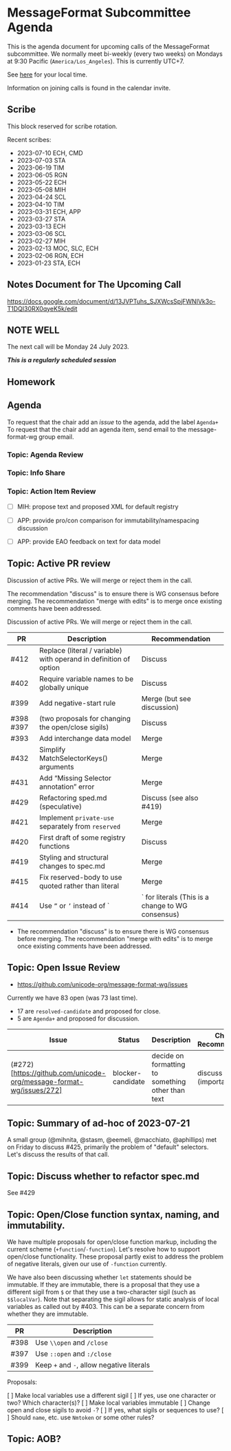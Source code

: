 # MessageFormat Subcommittee Agenda

This is the agenda document for upcoming calls of the MessageFormat subcommittee. We normally meet bi-weekly 
(every two weeks) on Mondays at 9:30 Pacific (`America/Los_Angeles`). This is currently UTC+7. 

See [here](https://www.timeanddate.com/worldclock/converter.html?iso=20230724T163000&p1=224&p2=248&p3=136&p4=179&p5=33&p6=101&p7=268) for your local time.

Information on joining calls is found in the calendar invite.

## Scribe

This block reserved for scribe rotation.

Recent scribes:
* 2023-07-10 ECH, CMD
* 2023-07-03 STA
* 2023-06-19 TIM
* 2023-06-05 RGN
* 2023-05-22 ECH
* 2023-05-08 MIH
* 2023-04-24 SCL
* 2023-04-10 TIM
* 2023-03-31 ECH, APP
* 2023-03-27 STA
* 2023-03-13 ECH
* 2023-03-06 SCL
* 2023-02-27 MIH
* 2023-02-13 MOC, SLC, ECH
* 2023-02-06 RGN, ECH
* 2023-01-23 STA, ECH

## Notes Document for The Upcoming Call

https://docs.google.com/document/d/13JVPTuhs_SJXWcsSpjFWNIVk3o-T1DQI30RX0qyeK5k/edit

## NOTE WELL

The next call will be Monday 24 July 2023. 

***This is a regularly scheduled session***

## Homework


## Agenda

To request that the chair add an _issue_ to the agenda, add the label `Agenda+`
To request that the chair add an agenda item, send email to the message-format-wg group email.


### Topic: Agenda Review


### Topic: Info Share


### Topic: Action Item Review

* [ ] MIH: propose text and proposed XML for default registry
* [ ] APP: provide pro/con comparison for immutability/namespacing discussion
* [ ] APP: provide EAO feedback on text for data model


## Topic: Active PR review

Discussion of active PRs. We will merge or reject them in the call.

The recommendation "discuss" is to ensure there is WG consensus before merging. The recommendation "merge with edits" is to merge once existing comments have been addressed.

Discussion of active PRs. We will merge or reject them in the call.

| PR   | Description | Recommendation |
|------|-------------|----------------|
| #412 | Replace (literal / variable) with operand in definition of option | Discuss |
| #402 | Require variable names to be globally unique | Discuss |
| #399 | Add negative-start rule | Merge (but see discussion) |
| #398 #397 | (two proposals for changing the open/close sigils) | Discuss |
| #393 | Add interchange data model | Merge |
| #432 | Simplify MatchSelectorKeys() arguments | Merge |
| #431 | Add “Missing Selector annotation” error | Merge |
| #429 | Refactoring sped.md (speculative) | Discuss (see also #419) |
| #421 | Implement `private-use` separately from `reserved` | Merge |
| #420 | First draft of some registry functions | Discuss |
| #419 | Styling and structural changes to spec.md | Merge |
| #415 | Fix reserved-body to use quoted rather than literal | Merge |
| #414 | Use `”` or `’` instead of `|` for literals (This is a change to WG consensus) | Discuss |

* The recommendation "discuss" is to ensure there is WG consensus before merging. The recommendation "merge with edits" is to merge once existing comments have been addressed.

## Topic: Open Issue Review

* https://github.com/unicode-org/message-format-wg/issues

Currently we have 83 open (was 73 last time).
* 17 are `resolved-candidate` and proposed for close.
* 5 are `Agenda+` and proposed for discussion.


| Issue | Status | Description | Chair's Recommendation |
|-------|--------|-------------|----------------|
| (#272)[https://github.com/unicode-org/message-format-wg/issues/272] | blocker-candidate | decide on formatting to something other than text | discuss (important!) |

## Topic: Summary of ad-hoc of 2023-07-21

A small group (@mihnita, @stasm, @eemeli, @macchiato, @aphillips) met on Friday to discuss #425, primarily the problem of "default" selectors. Let's discuss the results of that call.

## Topic: Discuss whether to refactor spec.md

See #429

## Topic: Open/Close function syntax, naming, and immutability.

We have multiple proposals for open/close function markup, including the current scheme (`+function`/`-function`). Let's resolve how to support open/close functionality. These proposal partly exist to address the problem of negative literals, given our use of `-function` currently. 

We have also been discussing whether `let` statements should be immutable. If they are immutable, there is a proposal that they use a different sigil from `$` or that they use a two-character sigil (such as `$$localVar`). Note that separating the sigil allows for static analysis of local variables as called out by #403. This can be a separate concern from whether they are immutable.

| PR   | Description |
|------|-------------|
| #398 | Use `\\open` and `/close` |
| #397 | Use `::open` and `:/close` |
| #399 | Keep `+` and `-`, allow negative literals |

Proposals:

[ ] Make local variables use a different sigil
    [ ] If yes, use one character or two? Which character(s)?
[ ] Make local variables immutable
[ ] Change open and close sigils to avoid `-`?
    [ ] If yes, what sigils or sequences to use?
[ ] Should `name`, etc. use `Nmtoken` or some other rules?


## Topic: AOB?

